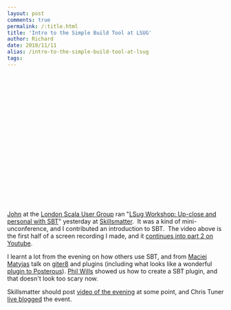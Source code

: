 ```yaml
---
layout: post
comments: true
permalink: /:title.html
title: 'Intro to the Simple Build Tool at LSUG'
author: Richard
date: 2010/11/11
alias: /intro-to-the-simple-build-tool-at-lsug
tags:
---
```


<object height="303" width="500">
<param name="movie" value="http://www.youtube.com/v/8wNEZ2_iFc8?fs=1&amp;hl=en_US&amp;hd=1" />
<param name="allowFullScreen" value="true" />
<param name="allowscriptaccess" value="always" /><embed src="http://www.youtube.com/v/8wNEZ2_iFc8?fs=1&amp;hl=en_US&amp;hd=1" type="application/x-shockwave-flash" height="303" width="500"></embed>
</object>

[John][] at the [London Scala User Group][] ran "[LSug Workshop: Up-close and personal with SBT][]" yesterday at [Skillsmatter][].  It
was a kind of mini-unconference, and I contributed an introduction to
SBT.  The video above is the first half of a screen recording I made,
and it [continues into part 2 on Youtube][].

I learnt a lot from the evening on how others use SBT, and from [Maciej Matyjas][] talk on [giter8][] and plugins (including what looks like a
wonderful [plugin to Posterous][]). [Phil Wills][] showed us how to
create a SBT plugin, and that doesn't look too scary now.

Skillsmatter should post [video of the evening][] at some point, and
Chris Tuner [live blogged][] the event.

 

  [John]: http://twitter.com/#!/JR0cket
  [London Scala User Group]: http://lsug.org
  [LSug Workshop: Up-close and personal with SBT]: http://www.meetup.com/london-scala/calendar/15231658/
  [Skillsmatter]: http://skillsmatter.com/go/scala
  [continues into part 2 on Youtube]: http://www.youtube.com/watch?v=HbYvq0edlNs
  [Maciej Matyjas]: http://www.meetup.com/london-scala/members/10383726/
  [giter8]: https://github.com/n8han/giter8
  [plugin to Posterous]: https://github.com/n8han/posterous-sbt
  [Phil Wills]: http://twitter.com/#!/philwills
  [video of the evening]: http://skillsmatter.com/podcast/scala/lsug-workshop-up-close-and-personal-with-sbt
  [live blogged]: http://skipoleschris.blogspot.com/2010/11/introduction-to-sbt.html
